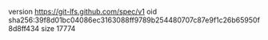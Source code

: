 version https://git-lfs.github.com/spec/v1
oid sha256:39f8d01bc04086ec3163088ff9789b254480707c87e9f1c26b65950f8d8ff434
size 17774
